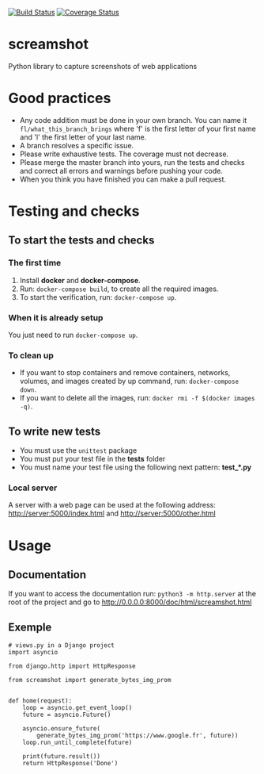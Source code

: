 [![Build Status](https://travis-ci.org/makinacorpus/screamshot.svg?branch=master)](https://travis-ci.org/makinacorpus/screamshot)
[![Coverage Status](https://coveralls.io/repos/github/makinacorpus/screamshot/badge.svg?branch=master&service=github)](https://coveralls.io/github/makinacorpus/screamshot?branch=master&service=github)

# screamshot
Python library to capture screenshots of web applications

# Good practices

* Any code addition must be done in your own branch. You can name it `fl/what_this_branch_brings` where 'f' is the first letter of your first name and 'l' the first letter of your last name.
* A branch resolves a specific issue.
* Please write exhaustive tests. The coverage must not decrease.
* Please merge the master branch into yours, run the tests and checks and correct all errors and warnings before pushing your code.
* When you think you have finished you can make a pull request.

# Testing and checks
## To start the tests and checks
### The first time

1. Install **docker** and **docker-compose**.
2. Run: `docker-compose build`, to create all the required images.
3. To start the verification, run: `docker-compose up`.

### When it is already setup

You just need to run `docker-compose up`.

### To clean up

* If you want to stop containers and remove containers, networks, volumes, and images created by up command, run: `docker-compose down`.
* If you want to delete all the images, run: `docker rmi -f $(docker images -q)`.

## To write new tests

* You must use the `unittest` package
* You must put your test file in the **tests** folder
* You must name your test file using the following next pattern: **test_*.py**

### Local server

A server with a web page can be used at the following address: <http://server:5000/index.html> and <http://server:5000/other.html>

# Usage
## Documentation

If you want to access the documentation run: `python3 -m http.server` at the root of the project and go to <http://0.0.0.0:8000/doc/html/screamshot.html>

## Exemple

```
# views.py in a Django project
import asyncio

from django.http import HttpResponse

from screamshot import generate_bytes_img_prom


def home(request):
    loop = asyncio.get_event_loop()
    future = asyncio.Future()

    asyncio.ensure_future(
        generate_bytes_img_prom('https://www.google.fr', future))
    loop.run_until_complete(future)

    print(future.result())
    return HttpResponse('Done')
``` 
